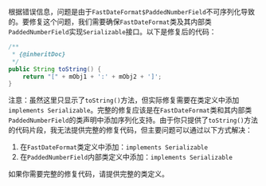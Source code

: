 根据错误信息，问题是由于`FastDateFormat$PaddedNumberField`不可序列化导致的。要修复这个问题，我们需要确保`FastDateFormat`类及其内部类`PaddedNumberField`实现`Serializable`接口。以下是修复后的代码：

```java
/**
 * {@inheritDoc}
 */
public String toString() {
    return "[" + mObj1 + ':' + mObj2 + ']';
}
```

注意：虽然这里只显示了`toString()`方法，但实际修复需要在类定义中添加`implements Serializable`。完整的修复应该是在`FastDateFormat`类和其内部类`PaddedNumberField`的类声明中添加序列化支持。由于你只提供了`toString()`方法的代码片段，我无法提供完整的修复代码，但主要问题可以通过以下方式解决：

1. 在`FastDateFormat`类定义中添加：`implements Serializable`
2. 在`PaddedNumberField`内部类定义中添加：`implements Serializable`

如果你需要完整的修复代码，请提供完整的类定义。